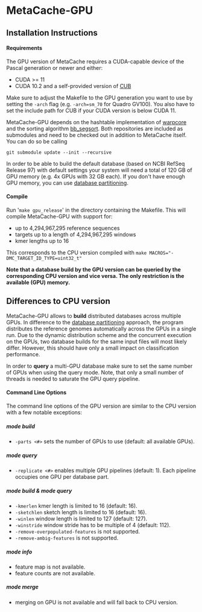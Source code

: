 # MetaCache-GPU

## Installation Instructions

#### Requirements

The GPU version of MetaCache requires a CUDA-capable device of the Pascal generation or newer and either:

* CUDA >= 11
* CUDA 10.2 and a self-provided version of [CUB](https://github.com/NVlabs/cub)

Make sure to adjust the Makefile to the GPU generation you want to use by setting the `-arch` flag (e.g. `-arch=sm_70` for Quadro GV100). You also have to set the include path for CUB if your CUDA version is below CUDA 11.

MetaCache-GPU depends on the hashtable implementation of [warpcore](https://github.com/sleeepyjack/warpcore) and the sorting algorithm [bb_segsort](https://github.com/Funatiq/bb_segsort). Both repositories are included as submodules and need to be checked out in addition to MetaCache itself. You can do so be calling

```git submodule update --init --recursive```

In order to be able to build the default database (based on NCBI RefSeq Release 97) with default settings your system will need a total of 120 GB of GPU memory (e.g. 4x GPUs with 32 GB each).
If you don't have enough GPU memory, you can use [database partitioning](docs/partitioning.md).

#### Compile
Run '`make gpu_release`' in the directory containing the Makefile.
This will compile MetaCache-GPU with support for:

* up to 4,294,967,295 reference sequences
* targets up to a length of 4,294,967,295 windows
* kmer lengths up to 16

This corresponds to the CPU version compiled with `make MACROS="-DMC_TARGET_ID_TYPE=uint32_t"`

**Note that a database build by the GPU version can be queried by the corresponding CPU version and vice versa. The only restriction is the available (GPU) memory.**


## Differences to CPU version

MetaCache-GPU allows to **build** distributed databases across multiple GPUs.
In difference to the [database partitioning](docs/partitioning.md) approach, the program distributes the reference genomes automatically across the GPUs in a single run. Due to the dynamic distribution scheme and the concurrent execution on the GPUs, two database builds for the same input files will most likely differ. However, this should have only a small impact on classification performance.

In order to **query** a multi-GPU database make sure to set the same number of GPUs when using the query mode. Note, that only a small number of threads is needed to saturate the GPU query pipeline.

#### Command Line Options

The command line options of the GPU version are similar to the CPU version with a few notable exceptions:

##### mode build

* `-parts <#>` sets the number of GPUs to use (default: all available GPUs).

##### mode query

* `-replicate <#>` enables multiple GPU pipelines (default: 1). Each pipeline occupies one GPU per database part.

##### mode build & mode query

* `-kmerlen` kmer length is limited to 16 (default: 16).
* `-sketchlen` sketch length is limited to 16 (default: 16).
* `-winlen` window length is limited to 127 (default: 127).
* `-winstride` window stride has to be multiple of 4 (default: 112).
* `-remove-overpopulated-features` is not supported.
* `-remove-ambig-features` is not supported.

##### mode info

* feature map is not available.
* feature counts are not available.

##### mode merge

* merging on GPU is not available and will fall back to CPU version.
